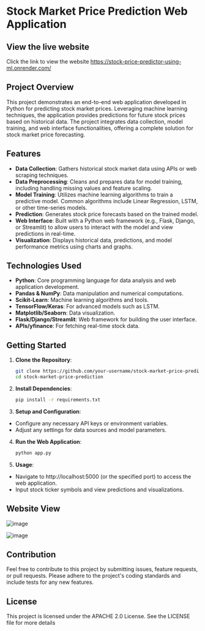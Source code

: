 # Stock Market Price Prediction Web Application

## View the live website 
Click the link to view the website 
https://stock-price-predictor-using-ml.onrender.com/

## Project Overview

This project demonstrates an end-to-end web application developed in Python for predicting stock market prices. Leveraging machine learning techniques, the application provides predictions for future stock prices based on historical data. The project integrates data collection, model training, and web interface functionalities, offering a complete solution for stock market price forecasting.

## Features

- **Data Collection**: Gathers historical stock market data using APIs or web scraping techniques.
- **Data Preprocessing**: Cleans and prepares data for model training, including handling missing values and feature scaling.
- **Model Training**: Utilizes machine learning algorithms to train a predictive model. Common algorithms include Linear Regression, LSTM, or other time-series models.
- **Prediction**: Generates stock price forecasts based on the trained model.
- **Web Interface**: Built with a Python web framework (e.g., Flask, Django, or Streamlit) to allow users to interact with the model and view predictions in real-time.
- **Visualization**: Displays historical data, predictions, and model performance metrics using charts and graphs.

## Technologies Used

- **Python**: Core programming language for data analysis and web application development.
- **Pandas & NumPy**: Data manipulation and numerical computations.
- **Scikit-Learn**: Machine learning algorithms and tools.
- **TensorFlow/Keras**: For advanced models such as LSTM.
- **Matplotlib/Seaborn**: Data visualization.
- **Flask/Django/Streamlit**: Web framework for building the user interface.
- **APIs/yfinance**: For fetching real-time stock data.

## Getting Started

1. **Clone the Repository**:
   ```bash
   git clone https://github.com/your-username/stock-market-price-prediction.git
   cd stock-market-price-prediction

2. **Install Dependencies**:
    ```bash
   pip install -r requirements.txt

4. **Setup and Configuration**:

- Configure any necessary API keys or environment variables.
- Adjust any settings for data sources and model parameters.

 4. **Run the Web Application**:
    ```bash
    python app.py

 5. **Usage**:
- Navigate to  http://localhost:5000 (or the specified port) to access the web application.
- Input stock ticker symbols and view predictions and visualizations.

## Website View
![image](https://github.com/user-attachments/assets/2fc7ca6a-8f06-457b-b570-eb1219cef555)


![image](https://github.com/user-attachments/assets/ab5c970a-47f2-40b7-b6f6-de586ca841c0)



## Contribution
Feel free to contribute to this project by submitting issues, feature requests, or pull requests. Please adhere to the project's coding standards and include tests for any new features.

## License
This project is licensed under the APACHE 2.0 License. See the LICENSE file for more details
